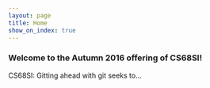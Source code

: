 ```yaml
---
layout: page
title: Home
show_on_index: true
---
```


### Welcome to the Autumn 2016 offering of CS68SI!

CS68SI: Gitting ahead with git seeks to...